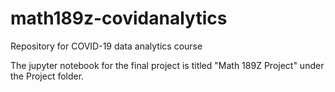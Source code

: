 # math189z-covidanalytics
Repository for COVID-19 data analytics course

The jupyter notebook for the final project is titled "Math 189Z Project" under the Project folder.
